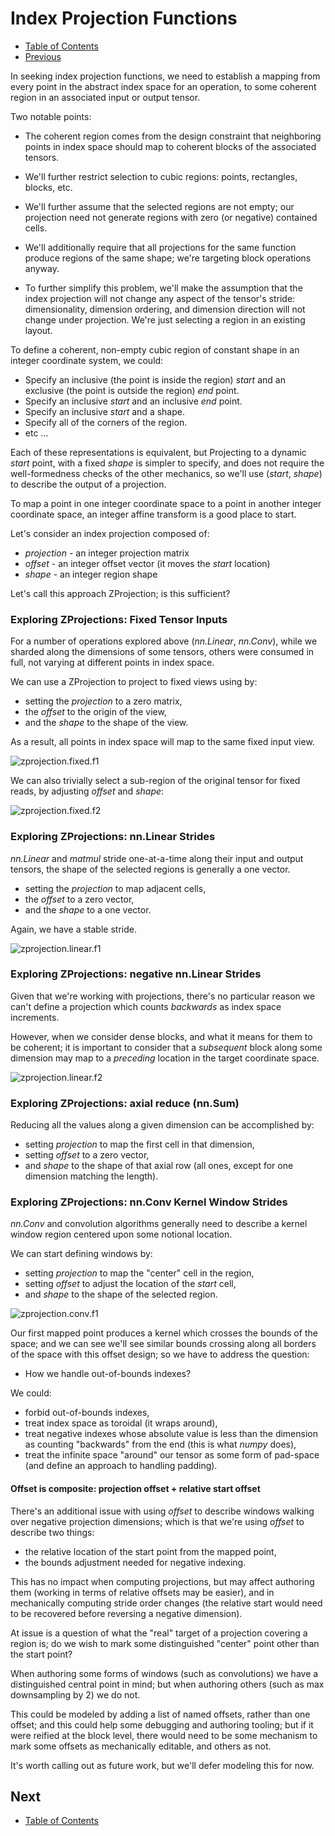 # Index Projection Functions

* [Table of Contents](README.md)
* [Previous](BlockSharding.md)

In seeking index projection functions, we need to establish a mapping from every point in the
abstract index space for an operation, to some coherent region in an associated input or output
tensor.

Two notable points:

* The coherent region comes from the design constraint that neighboring points in index space should
  map to coherent blocks of the associated tensors.

* We'll further restrict selection to cubic regions: points, rectangles, blocks, etc.

* We'll further assume that the selected regions are not empty; our projection need not generate
  regions with zero (or negative) contained cells.

* We'll additionally require that all projections for the same function produce regions of the
  same shape; we're targeting block operations anyway.

* To further simplify this problem, we'll make the assumption that the index projection will not
  change any aspect of the tensor's stride: dimensionality, dimension ordering, and dimension
  direction will not change under projection. We're just selecting a region in an existing layout.

To define a coherent, non-empty cubic region of constant shape in an integer coordinate system,
we could:

* Specify an inclusive (the point is inside the region) *start* and an exclusive (the point is
  outside the region) *end* point.
* Specify an inclusive *start* and an inclusive *end* point.
* Specify an inclusive *start* and a shape.
* Specify all of the corners of the region.
* etc ...

Each of these representations is equivalent, but Projecting to a dynamic *start* point, with a
fixed *shape* is simpler to specify, and does not require the well-formedness checks of the
other mechanics, so we'll use (*start*, *shape*) to describe the output of a projection.

To map a point in one integer coordinate space to a point in another integer coordinate space,
an integer affine transform is a good place to start.

Let's consider an index projection composed of:

* *projection* - an integer projection matrix
* *offset* - an integer offset vector (it moves the *start* location)
* *shape* - an integer region shape

Let's call this approach ZProjection; is this sufficient?

### Exploring ZProjections: Fixed Tensor Inputs

For a number of operations explored above (*nn.Linear*, *nn.Conv*), while we sharded along
the dimensions of some tensors, others were consumed in full, not varying at different points
in index space.

We can use a ZProjection to project to fixed views using by:

* setting the *projection* to a zero matrix,
* the *offset* to the origin of the view,
* and the *shape* to the shape of the view.

As a result, all points in index space will map to the same fixed input view.

![zprojection.fixed.f1](media/graphs/zprojection.fixed.f1.dot.png)

We can also trivially select a sub-region of the original tensor for fixed reads,
by adjusting *offset* and *shape*:

![zprojection.fixed.f2](media/graphs/zprojection.fixed.f2.dot.png)

### Exploring ZProjections: nn.Linear Strides

*nn.Linear* and *matmul* stride one-at-a-time along their input and output tensors, the
shape of the selected regions is generally a one vector.

* setting the *projection* to map adjacent cells,
* the *offset* to a zero vector,
* and the *shape* to a one vector.

Again, we have a stable stride.

![zprojection.linear.f1](media/graphs/zprojection.linear.f1.dot.png)

### Exploring ZProjections: negative nn.Linear Strides

Given that we're working with projections, there's no particular reason we can't define
a projection which counts *backwards* as index space increments.

However, when we consider dense blocks, and what it means for them to be coherent;
it is important to consider that a *subsequent* block along some dimension may
map to a *preceding* location in the target coordinate space.

![zprojection.linear.f2](media/graphs/zprojection.linear.f2.dot.png)

### Exploring ZProjections: axial reduce (nn.Sum)

Reducing all the values along a given dimension can be accomplished by:

* setting *projection* to map the first cell in that dimension,
* setting *offset* to a zero vector,
* and *shape* to the shape of that axial row (all ones, except for one dimension matching
  the length).

### Exploring ZProjections: nn.Conv Kernel Window Strides

*nn.Conv* and convolution algorithms generally need to describe a kernel window region
centered upon some notional location.

We can start defining windows by:

* setting *projection* to map the "center" cell in the region,
* setting *offset* to adjust the location of the *start* cell,
* and *shape* to the shape of the selected region.

![zprojection.conv.f1](media/graphs/zprojection.conv.f1.dot.png)

Our first mapped point produces a kernel which crosses the bounds of the space;
and we can see we'll see similar bounds crossing along all borders of the space
with this offset design; so we have to address the question:

* How we handle out-of-bounds indexes?

We could:

* forbid out-of-bounds indexes,
* treat index space as toroidal (it wraps around),
* treat negative indexes whose absolute value is less than the dimension as counting
  "backwards" from the end (this is what *numpy* does),
* treat the infinite space "around" our tensor as some form of pad-space
  (and define an approach to handling padding).

#### Offset is composite: projection offset + relative start offset

There's an additional issue with using *offset* to describe windows walking over
negative projection dimensions; which is that we're using *offset* to describe two things:

* the relative location of the start point from the mapped point,
* the bounds adjustment needed for negative indexing.

This has no impact when computing projections, but may affect authoring them (working in terms
of relative offsets may be easier), and in mechanically computing stride order changes (the
relative start would need to be recovered before reversing a negative dimension).

At issue is a question of what the "real" target of a projection covering a region is;
do we wish to mark some distinguished "center" point other than the start point?

When authoring some forms of windows (such as convolutions) we have a distinguished
central point in mind; but when authoring others (such as max downsampling by 2) we
do not.

This could be modeled by adding a list of named offsets, rather than one offset; and this could
help some debugging and authoring tooling; but if it were reified at the block level, there
would need to be some mechanism to mark some offsets as mechanically editable, and others
as not.

It's worth calling out as future work, but we'll defer modeling this for now.

## Next

* [Table of Contents](README.md)
